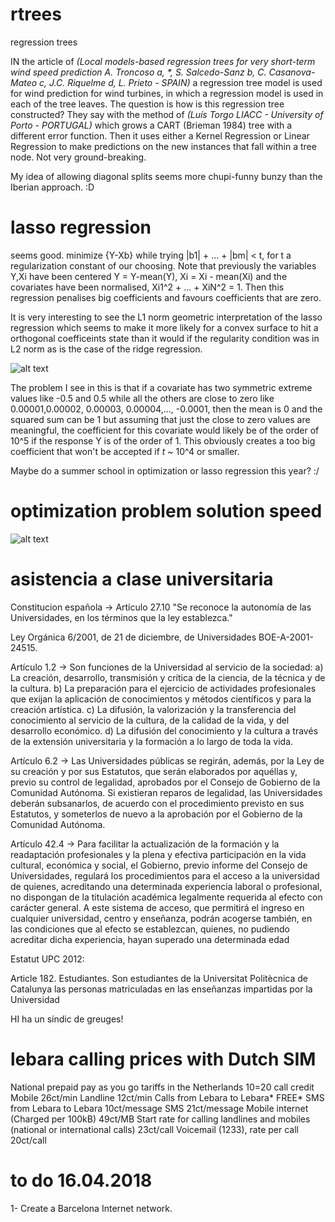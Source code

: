 # rtrees
regression trees

IN the article of _(Local models-based regression trees for very short-term wind speed prediction A. Troncoso a, *, S. Salcedo-Sanz b, C. Casanova-Mateo c, J.C. Riquelme d, L. Prieto - SPAIN)_ a regression tree model is used for wind prediction for wind turbines, in which a regression model is used in each of the tree leaves. The question is how is this regression tree constructed? They say with the method of _(Luís Torgo LIACC - University of Porto - PORTUGAL)_ which grows a CART (Brieman 1984) tree with a different error function. Then it uses either a Kernel Regression or Linear Regression to make predictions on the new instances that fall within a tree node. Not very ground-breaking.

My idea of allowing diagonal splits seems more chupi-funny bunzy than the Iberian approach. :D

# lasso regression

seems good. minimize {Y-Xb} while trying |b1| + ... + |bm| < t, for t a regularization constant of our choosing. Note that previously the variables Y,Xi have been centered Y = Y-mean(Y), Xi = Xi - mean(Xi) and the covariates have been normalised, Xi1^2 + ... + XiN^2 = 1. Then this regression penalises big coefficients and favours coefficients that are zero.

It is very interesting to see the L1 norm geometric interpretation of the lasso regression which seems to make it more likely for a convex surface to hit a orthogonal coefficeints state than it would if the regularity condition was in L2 norm as is the case of the ridge regression.

![alt text](https://user-images.githubusercontent.com/28844803/34734128-fd351e74-f56a-11e7-9cc7-19cac3c24c17.jpg)

The problem I see in this is that if a covariate has two symmetric extreme values like -0.5 and 0.5 while all the others are close to zero like 0.00001,0.00002, 0.00003, 0.00004,..., -0.0001, then the mean is 0 and the squared sum can be 1 but assuming that just the close to zero values are meaningful, the coefficient for this covariate would likely be of the order of 10^5 if the response Y is of the order of 1. This obviously creates a too big coefficient that won't be accepted if _t_ ~ 10^4 or smaller.

Maybe do a summer school in optimization or lasso regression this year? :/

# optimization problem solution speed

![alt text](https://user-images.githubusercontent.com/28844803/34734357-c94f980e-f56b-11e7-9eae-7dcb95f8f9e2.jpg)

# asistencia a clase universitaria
Constitucion española -> Artículo 27.10 "Se reconoce la autonomía de las Universidades, en los términos que la ley establezca."

Ley Orgánica 6/2001, de 21 de diciembre, de Universidades BOE-A-2001-24515.

  Artículo 1.2 -> Son funciones de la Universidad al servicio de la sociedad:
        a) La creación, desarrollo, transmisión y crítica de la ciencia, de la técnica y de la cultura.
        b) La preparación para el ejercicio de actividades profesionales que exijan la aplicación 
          de conocimientos y métodos científicos y para la creación artística.
        c) La difusión, la valorización y la transferencia del conocimiento al servicio de la cultura, 
          de la calidad de la vida, y del desarrollo económico.
        d) La difusión del conocimiento y la cultura a través de la extensión universitaria y la 
         formación a lo largo de toda la vida.
         
  Artículo 6.2 -> Las Universidades públicas se regirán, además, por la Ley de su creación y por sus 
        Estatutos, que serán elaborados por aquéllas y, previo su control de legalidad, aprobados 
        por el Consejo de Gobierno de la Comunidad Autónoma. Si existieran reparos de legalidad, 
        las Universidades deberán subsanarlos, de acuerdo con el procedimiento previsto en sus 
        Estatutos,  y  someterlos  de  nuevo  a  la  aprobación  por  el  Gobierno  de  la  Comunidad 
        Autónoma.
        
 Artículo 42.4 -> Para facilitar la actualización de la formación y la readaptación profesionales y la plena 
y efectiva participación en la vida cultural, económica y social, el Gobierno, previo informe 
del Consejo de Universidades, regulará los procedimientos para el acceso a la universidad 
de quienes, acreditando una determinada experiencia laboral o profesional, no dispongan de 
la titulación académica legalmente requerida al efecto con carácter general. A este sistema 
de acceso, que permitirá el ingreso en cualquier universidad, centro y enseñanza, podrán 
acogerse también, en las condiciones que al efecto se establezcan, quienes, no pudiendo 
acreditar dicha experiencia, hayan superado una determinada edad


Estatut UPC 2012: 

Article 182. Estudiantes.
Son estudiantes de la Universitat Politècnica de Catalunya las personas matriculadas 
en las enseñanzas impartidas por la Universidad

HI ha un síndic de greuges!


# lebara calling prices with Dutch SIM

National prepaid pay as you go tariffs in the Netherlands 10=20 call credit
Mobile 	26ct/min
Landline 	12ct/min
Calls from Lebara to Lebara* 	   FREE*
SMS from Lebara to Lebara 	10ct/message
SMS 	21ct/message
Mobile internet (Charged per 100kB) 	49ct/MB
Start rate for calling landlines and mobiles (national or international calls) 	23ct/call
Voicemail (1233), rate per call 	20ct/call


# to do 16.04.2018
1- Create a Barcelona Internet network. 
